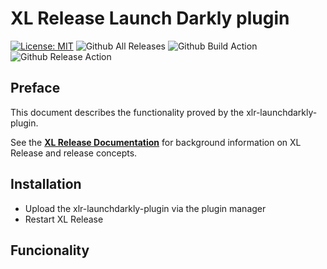 # XL Release Launch Darkly plugin

[![License: MIT][xlr-launchdarkly-plugin-license-image]][xlr-launchdarkly-plugin-license-url]
![Github All Releases][xlr-launchdarkly-plugin-downloads-image]
![Github Build Action][xlr-launchdarkly-plugin-ci-action-image]
![Github Release Action][xlr-launchdarkly-plugin-release-action-image]

[xlr-launchdarkly-plugin-license-image]: https://img.shields.io/badge/License-MIT-yellow.svg
[xlr-launchdarkly-plugin-license-url]: https://opensource.org/licenses/MIT
[xlr-launchdarkly-plugin-downloads-image]: https://img.shields.io/github/downloads/xebialabs-community/xlr-launchdarkly-plugin/total.svg
[xlr-launchdarkly-plugin-release-action-image]: https://github.com/xebialabs-community/xlr-launchdarkly-plugin/actions/workflows/release.yaml/badge.svg
[xlr-launchdarkly-plugin-ci-action-image]: https://github.com/xebialabs-community/xlr-launchdarkly-plugin/actions/workflows/build.yaml/badge.svg

## Preface

This document describes the functionality proved by the xlr-launchdarkly-plugin.

See the **[XL Release Documentation](https://docs.xebialabs.com/xl-release/index.html)** for background information on XL Release and release concepts.

## Installation

* Upload the xlr-launchdarkly-plugin via the plugin manager
*  Restart XL Release

## Funcionality
